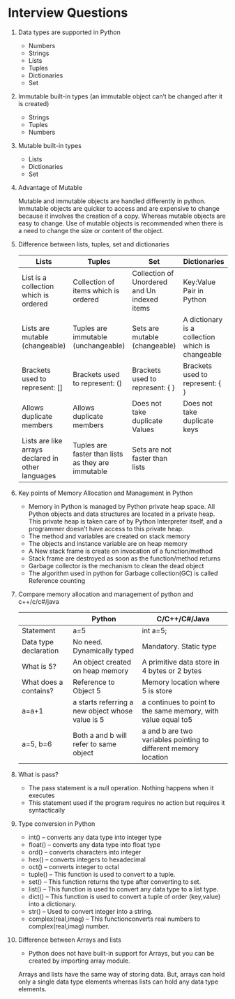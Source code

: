 # Interview Questions
1. Data types are supported in Python
    * Numbers
    * Strings
    * Lists
    * Tuples
    * Dictionaries
    * Set
2. Immutable built-in types (an immutable object can’t be changed after it is created)
    * Strings
    * Tuples
    * Numbers    
3. Mutable built-in types
    * Lists
    * Dictionaries
    * Set
4. Advantage of Mutable

    Mutable and immutable objects are handled differently in python. 
    Immutable objects are quicker to access and are expensive to change because it involves the creation of a copy.
    Whereas mutable objects are easy to change.
    Use of mutable objects is recommended when there is a need to change the size or content of the object.
5. Difference between lists, tuples, set and dictionaries
    
    |Lists|Tuples|Set|Dictionaries|
    |-----|------|---|------------|
    |List is a collection which is ordered|Collection of items which is ordered|Collection of Unordered and Un indexed items|Key:Value Pair in Python|
    |Lists are mutable (changeable)|Tuples are immutable (unchangeable)|Sets are mutable (changeable)|A dictionary is a collection which is changeable|
    |Brackets used to represent: []|Brackets used to represent: ()|Brackets used to represent: { }|Brackets used to represent: { }|
    |Allows duplicate members|Allows duplicate members|Does not take duplicate Values|Does not take duplicate keys|
    |Lists are like arrays declared in other languages|Tuples are faster than lists as they are immutable|Sets are not faster than lists||
    
6. Key points of Memory Allocation and Management in Python
    * Memory in Python is managed by Python private heap space. All Python objects and data structures are located in a private heap. This private heap is taken care of by Python Interpreter itself, and a programmer doesn’t have access to this private heap.
    * The method and variables are created on stack memory
    * The objects and instance variable are on heap memory
    * A New stack frame is create on invocation of a function/method
    * Stack frame are destroyed as soon as the function/method returns
    * Garbage collector is the mechanism to clean the dead object
    * The algorithm used in python for Garbage collection(GC) is called Reference counting
     
7. Compare memory allocation and management of python and c++/c/c#/java

    | |Python|C/C++/C#/Java|
    |---|---|-----|
    |Statement|a=5|int a=5;|
    |Data type declaration|No need. Dynamically typed|Mandatory. Static type|
    |What is 5?|An object created on heap memory|A primitive data store in 4 bytes or 2 bytes
    |What does a contains?|Reference to Object 5|Memory location where 5 is store|
    |a=a+1|a starts referring a new object whose value is 5|a continues to point to the same memory, with value equal to5|
    |a=5, b=6| Both a and b will refer to same object|a and b are two variables pointing to different memory location|
    
8. What is pass?
    * The pass statement is a null operation. Nothing happens when it executes
    * This statement used if the program requires no action but requires it syntactically
    
9. Type conversion in Python
    * int() – converts any data type into integer type
    * float() – converts any data type into float type
    * ord() – converts characters into integer
    * hex() – converts integers to hexadecimal
    * oct() – converts integer to octal
    * tuple() – This function is used to convert to a tuple.
    * set() – This function returns the type after converting to set.
    * list() – This function is used to convert any data type to a list type.
    * dict() – This function is used to convert a tuple of order (key,value) into a dictionary.
    * str() – Used to convert integer into a string.
    * complex(real,imag) – This functionconverts real numbers to complex(real,imag) number.
    
10. Difference between Arrays and lists
    * Python does not have built-in support for Arrays, but you can be created by importing array module.
    
    Arrays and lists have the same way of storing data. But, arrays can hold only a single data type elements whereas lists can hold any data type elements.
    
